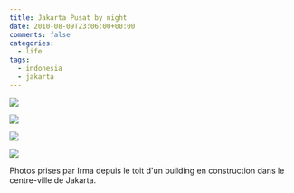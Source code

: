 ```yaml
---
title: Jakarta Pusat by night
date: 2010-08-09T23:06:00+00:00
comments: false
categories:
  - life
tags:
  - indonesia
  - jakarta
---
```

![](_media/20100701-008.jpg)

![](_media/20100701-010.jpg)

![](_media/20100701-011.jpg)

![](_media/20100701-014.jpg)

Photos prises par Irma depuis le toit d'un building en construction dans le centre-ville de Jakarta.
